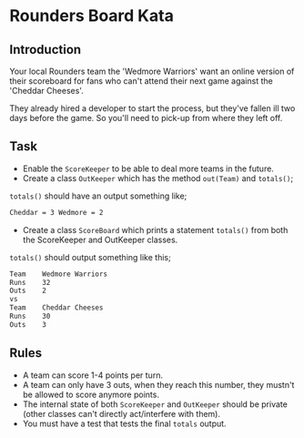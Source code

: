 # Rounders Board Kata

## Introduction

Your local Rounders team the 'Wedmore Warriors' want an online version of their scoreboard for fans who can't attend their next game against the 'Cheddar Cheeses'.

They already hired a developer to start the process, but they've fallen ill two days before the game. So you'll need to pick-up from where they left off.

## Task

* Enable the `ScoreKeeper` to be able to deal more teams in the future.
* Create a class `OutKeeper` which has the method `out(Team)` and `totals()`;

`totals()` should have an output something like;

```txt
Cheddar = 3 Wedmore = 2
```

* Create a class `ScoreBoard` which prints a statement `totals()` from both the ScoreKeeper and OutKeeper classes.

`totals()` should output something like this;

```txt
Team    Wedmore Warriors
Runs    32
Outs    2
vs
Team    Cheddar Cheeses
Runs    30
Outs    3
```

## Rules

* A team can score 1-4 points per turn.
* A team can only have 3 outs, when they reach this number, they mustn't be allowed to score anymore points.
* The internal state of both `ScoreKeeper` and `OutKeeper` should be private (other classes can't directly act/interfere with them).
* You must have a test that tests the final `totals` output.
